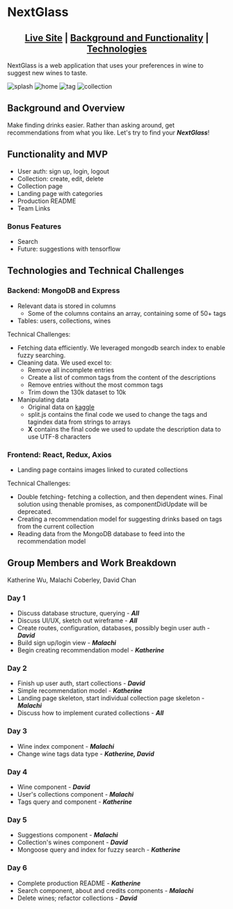 # NextGlass
## <div align='center'> [Live Site](http://nextglass.herokuapp.com/#/welcome) | [Background and Functionality](#background-and-overview) | [Technologies](#technologies-and-technical-challenges) </div>
NextGlass is a web application that uses your preferences in wine to suggest new wines to taste.

![splash]()
![home]()
![tag]()
![collection]()

## Background and Overview
Make finding drinks easier. Rather than asking around, get recommendations from what you like. Let's try to find your ***NextGlass***!

## Functionality and MVP
- User auth: sign up, login, logout
- Collection: create, edit, delete
- Collection page
- Landing page with categories
- Production README
- Team Links

### Bonus Features
- Search
- Future: suggestions with tensorflow

## Technologies and Technical Challenges
### Backend: MongoDB and Express
- Relevant data is stored in columns
  - Some of the columns contains an array, containing some of 50+ tags
- Tables: users, collections, wines

Technical Challenges:
- Fetching data efficiently. We leveraged mongodb search index to enable fuzzy searching.
- Cleaning data. We used excel to:
  -  Remove all incomplete entries
  -  Create a list of common tags from the content of the descriptions
  -  Remove entries without the most common tags
  -  Trim down the 130k dataset to 10k
- Manipulating data
  -  Original data on [kaggle](https://www.kaggle.com/zynicide/wine-reviews)
  -  split.js contains the final code we used to change the tags and tagindex data from strings to arrays
  -  **X** contains the final code we used to update the description data to use UTF-8 characters

### Frontend: React, Redux, Axios
- Landing page contains images linked to curated collections

Technical Challenges:
- Double fetching- fetching a collection, and then dependent wines. Final solution using thenable promises, as componentDidUpdate will be deprecated.
- Creating a recommendation model for suggesting drinks based on tags from the current collection
- Reading data from the MongoDB database to feed into the recommendation model

## Group Members and Work Breakdown
Katherine Wu, Malachi Coberley, David Chan

### Day 1
- Discuss database structure, querying - ***All***
- Discuss UI/UX, sketch out wireframe - ***All***
- Create routes, configuration, databases, possibly begin user auth - ***David***
- Build sign up/login view - ***Malachi***
- Begin creating recommendation model - ***Katherine***

### Day 2
- Finish up user auth, start collections - ***David***
- Simple recommendation model - ***Katherine***
- Landing page skeleton, start individual collection page skeleton - ***Malachi***
- Discuss how to implement curated collections - ***All***

### Day 3
- Wine index component - ***Malachi***
- Change wine tags data type - ***Katherine, David***

### Day 4
- Wine component - ***David***
- User's collections component - ***Malachi***
- Tags query and component - ***Katherine***

### Day 5
- Suggestions component - ***Malachi***
- Collection's wines component - ***David***
- Mongoose query and index for fuzzy search - ***Katherine***

### Day 6
- Complete production README - ***Katherine***
- Search component, about and credits components - ***Malachi***
- Delete wines; refactor collections - ***David***
